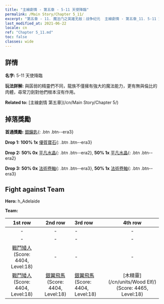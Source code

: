 ```yaml
---
title: "主線劇情 - 第五章 - 5-11 天使降臨"
permalink: /Main Story/Chapter 5_11/
excerpt: "第五章 - 11. 魔法门之英雄无敌：战争纪元  主線劇情 - 第五章_11. 5-11 天使降臨"
last_modified_at: 2021-06-22
locale: cn
ref: "Chapter 5_11.md"
toc: false
classes: wide
---
```


## 詳情

 **名字:** 5-11 天使降臨

 **玩法詳解:** 與孱弱的精靈們不同，龍族不僅擁有強大的魔法能力，更有無與倫比的肉體，尋常刀劍對他們根本沒有作用。

 **Related to:** [主線劇情 第五章](/cn/Main Story/Chapter 5/)

## 掉落獎勵

 **首通獎勵:** [銀鑰匙](/cn/Items/con_693/){: .btn .btn--era3}

 **Drop 1:** **100% 1x** [優質寶石](/cn/Items/mat_16/){: .btn .btn--era3}

 **Drop 2:** **50% 0x** [平凡水晶](/cn/Items/mat_11/){: .btn .btn--era2}, **50% 1x** [平凡水晶](/cn/Items/mat_11/){: .btn .btn--era2}

 **Drop 3:** **50% 0x** [法術卷軸](/cn/Items/con_694/){: .btn .btn--era3}, **50% 1x** [法術卷軸](/cn/Items/con_694/){: .btn .btn--era3}


## Fight against Team
 **Hero:** h_Adelaide

 **Team:**


  | 1st row | 2nd row | 3rd row | 4th row |
  |:----:|:----:|:----|:----:|
  | - | - | - | - |
  | - | - | - | - |
  | [戰鬥矮人](/cn/units/Dwarf/) (Score: 4404, Level:18)  | - | - | - |
  | [戰鬥矮人](/cn/units/Dwarf/) (Score: 4404, Level:18)  | [銀翼飛馬](/cn/units/Pegasus/) (Score: 4404, Level:18)  | [銀翼飛馬](/cn/units/Pegasus/) (Score: 4404, Level:18)  | [木精靈](/cn/units/Wood Elf/) (Score: 4465, Level:18)  |


